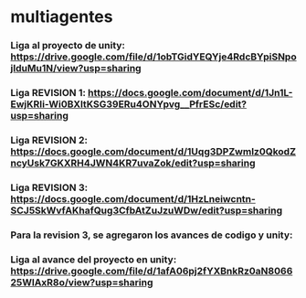 # multiagentes

### Liga al proyecto de unity: https://drive.google.com/file/d/1obTGidYEQYje4RdcBYpiSNpojIduMu1N/view?usp=sharing 
### Liga REVISION 1: https://docs.google.com/document/d/1Jn1L-EwjKRIi-Wi0BXltKSG39ERu4ONYpvg__PfrESc/edit?usp=sharing
### Liga REVISION 2: https://docs.google.com/document/d/1Uqg3DPZwmlz0QkodZncyUsk7GKXRH4JWN4KR7uvaZok/edit?usp=sharing
### Liga REVISION 3: https://docs.google.com/document/d/1HzLneiwcntn-SCJ5SkWvfAKhafQug3CfbAtZuJzuWDw/edit?usp=sharing
### Para la revision 3, se agregaron los avances de codigo y unity:
### Liga al avance del proyecto en unity: https://drive.google.com/file/d/1afA06pj2fYXBnkRz0aN806625WlAxR8o/view?usp=sharing
